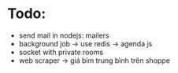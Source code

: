 # Todo:

- send mail in nodejs: mailers
- background job -> use redis -> agenda js
- socket with private rooms
- web scraper -> giá bỉm trung bình trên shoppe